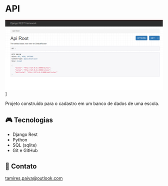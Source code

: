 # API 

![preview](./.github/preview.png)]

Projeto construído para o cadastro em um banco de dados de uma escola.

## 🎮 Tecnologias 

- Django Rest
- Python
- SQL (sqlite)
- Git e GitHub

## 📱 Contato

tamires.paiva@outlook.com

